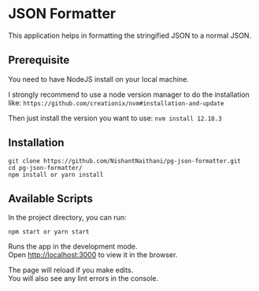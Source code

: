 # JSON Formatter

This application helps in formatting the stringified JSON to a normal JSON.

## Prerequisite

You need to have NodeJS install on your local machine.

I strongly recommend to use a node version manager to do the installation like: `https://github.com/creationix/nvm#installation-and-update`

Then just install the version you want to use: `nvm install 12.18.3`

## Installation

```
git clone https://github.com/NishantNaithani/pg-json-formatter.git
cd pg-json-formatter/
npm install or yarn install
```

## Available Scripts

In the project directory, you can run:

```
npm start or yarn start
```

Runs the app in the development mode.\
Open [http://localhost:3000](http://localhost:3000) to view it in the browser.

The page will reload if you make edits.\
You will also see any lint errors in the console.

